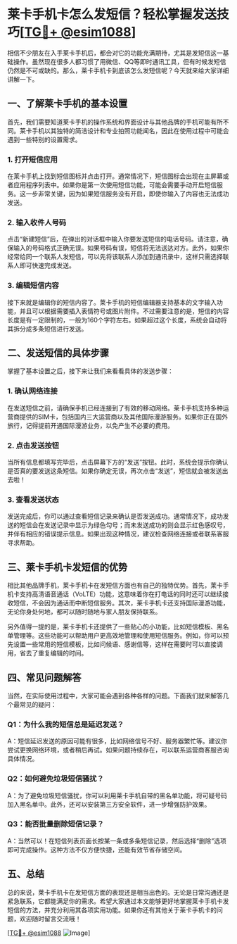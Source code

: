 # 莱卡手机卡怎么发短信？轻松掌握发送技巧[[TG💪+ @esim1088](https://t.me/s/esim1088)]

相信不少朋友在入手莱卡手机后，都会对它的功能充满期待，尤其是发短信这一基础操作。虽然现在很多人都习惯了用微信、QQ等即时通讯工具，但有时候发短信仍然是不可或缺的。那么，莱卡手机卡到底该怎么发短信呢？今天就来给大家详细讲解一下。

## 一、了解莱卡手机的基本设置

首先，我们需要知道莱卡手机的操作系统和界面设计与其他品牌的手机可能有所不同。莱卡手机以其独特的简洁设计和专业拍照功能闻名，因此在使用过程中可能会遇到一些特别的设置需求。

### 1. 打开短信应用

在莱卡手机上找到短信图标并点击打开。通常情况下，短信图标会出现在主屏幕或者应用程序列表中。如果你是第一次使用短信功能，可能会需要手动开启短信服务。这一步非常关键，因为如果短信服务没有开启，即使你输入了内容也无法成功发送。

### 2. 输入收件人号码

点击“新建短信”后，在弹出的对话框中输入你要发送短信的电话号码。请注意，确保输入的号码格式正确无误。如果号码有误，短信将无法送达对方。此外，如果你经常给同一个联系人发短信，可以先将该联系人添加到通讯录中，这样只需选择联系人即可快速完成发送。

### 3. 编辑短信内容

接下来就是编辑你的短信内容了。莱卡手机的短信编辑器支持基本的文字输入功能，并且可以根据需要插入表情符号或图片附件。不过需要注意的是，短信的内容长度是有一定限制的，一般为160个字符左右。如果超过这个长度，系统会自动将其拆分成多条短信进行发送。

## 二、发送短信的具体步骤

掌握了基本设置之后，接下来让我们来看看具体的发送步骤：

### 1. 确认网络连接

在发送短信之前，请确保手机已经连接到了有效的移动网络。莱卡手机支持多种运营商提供的SIM卡，包括国内三大运营商以及其他国际漫游服务。如果你正在国外旅行，记得提前开通国际漫游业务，以免产生不必要的费用。

### 2. 点击发送按钮

当所有信息都填写完毕后，点击屏幕下方的“发送”按钮。此时，系统会提示你确认是否真的要发送这条短信。如果你确定无误，再次点击“发送”，短信就会被发送出去啦！

### 3. 查看发送状态

发送完成后，你可以通过查看短信记录来确认是否发送成功。通常情况下，成功发送的短信会在发送记录中显示为绿色勾号；而未发送成功的则会显示红色感叹号，并伴有相应的错误提示信息。如果出现这种情况，建议检查网络连接或者联系客服寻求帮助。

## 三、莱卡手机卡发短信的优势

相比其他品牌手机，莱卡手机卡在发短信方面也有自己的独特优势。首先，莱卡手机卡支持高清语音通话（VoLTE）功能，这意味着你在打电话的同时还可以继续接收短信，不会因为通话而中断短信服务。其次，莱卡手机卡还支持国际漫游功能，无论你身处何地，都可以随时随地与家人朋友保持联系。

另外值得一提的是，莱卡手机卡还提供了一些贴心的小功能，比如短信模板、黑名单管理等。这些功能可以帮助用户更高效地管理和使用短信服务。例如，你可以预先设置一些常用的短信模板，比如问候语、感谢信等，这样在需要时可以直接调用，省去了重复编辑的时间。

## 四、常见问题解答

当然，在实际使用过程中，大家可能会遇到各种各样的问题。下面我们就来解答几个最常见的疑问：

### Q1：为什么我的短信总是延迟发送？

A：短信延迟发送的原因可能有很多，比如网络信号不好、服务器繁忙等。建议你尝试更换网络环境，或者稍后再试。如果问题持续存在，可以联系运营商客服咨询具体情况。

### Q2：如何避免垃圾短信骚扰？

A：为了避免垃圾短信骚扰，你可以利用莱卡手机自带的黑名单功能，将可疑号码加入黑名单中。此外，还可以安装第三方安全软件，进一步增强防护效果。

### Q3：能否批量删除短信记录？

A：当然可以！在短信列表页面长按某一条或多条短信记录，然后选择“删除”选项即可完成操作。这种方法不仅方便快捷，还能有效节省存储空间。

## 五、总结

总的来说，莱卡手机卡在发短信方面的表现还是相当出色的。无论是日常沟通还是紧急联系，它都能满足你的需求。希望大家通过本文能够更好地掌握莱卡手机卡发短信的方法，并充分利用其各项实用功能。如果你还有其他关于莱卡手机卡的问题，欢迎随时留言交流哦！

[[TG💪+ @esim1088](https://t.me/s/esim1088) ![Image](https://i.postimg.cc/4NQfJmqS/Snipaste-2025-05-13-00-14-12.png)]